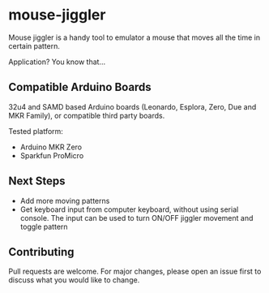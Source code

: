 # mouse-jiggler

Mouse jiggler is a handy tool to emulator a mouse that moves all the time in certain pattern. 

Application? You know that...

## Compatible Arduino Boards

32u4 and SAMD based Arduino boards (Leonardo, Esplora, Zero, Due and MKR Family), or compatible third party boards.

Tested platform:
- Arduino MKR Zero
- Sparkfun ProMicro

## Next Steps

- Add more moving patterns
- Get keyboard input from computer keyboard, without using serial console. The input can be used to turn ON/OFF jiggler movement and toggle pattern

## Contributing
Pull requests are welcome. For major changes, please open an issue first to discuss what you would like to change.
